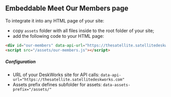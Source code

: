 Embeddable Meet Our Members page
--------------------------------

To integrate it into any HTML page of your site:

- copy `assets` folder with all files inside to the root folder of your site;
- add the following code to your HTML page:
``` html
<div id="our-members" data-api-url="https://thesatellite.satellitedeskworks.com" data-assets-prefix="/assets/"></div>
<script src="/assets/our-members.js"></script>
```

##### Configuration
- URL of your DeskWorks site for API calls:
`data-api-url="https://thesatellite.satellitedeskworks.com"`
- Assets prefix defines subfolder for assets:
`data-assets-prefix="/assets/"`
